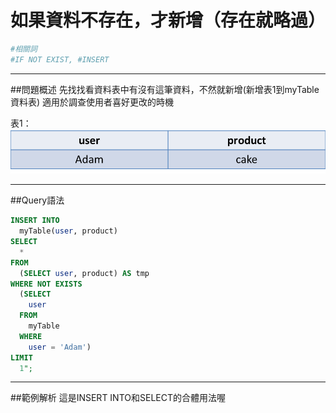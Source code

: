 # 如果資料不存在，才新增（存在就略過）

```bash
#相關詞
#IF NOT EXIST, #INSERT
```


---


##問題概述
先找找看資料表中有沒有這筆資料，不然就新增(新增表1到myTable資料表)
適用於調查使用者喜好更改的時機


表1：
![](origin_adam_cake_c.png)





---


  
##Query語法

```sql
INSERT INTO
  myTable(user, product)
SELECT
  *
FROM
  (SELECT user, product) AS tmp
WHERE NOT EXISTS
  (SELECT
    user
  FROM
    myTable
  WHERE
	user = 'Adam')
LIMIT
  1";
```



---

##範例解析
這是INSERT INTO和SELECT的合體用法喔
